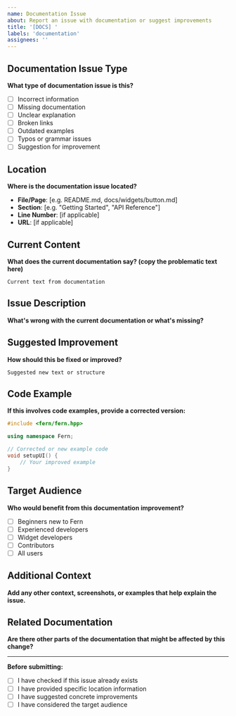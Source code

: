 ```yaml
---
name: Documentation Issue
about: Report an issue with documentation or suggest improvements
title: '[DOCS] '
labels: 'documentation'
assignees: ''
---
```


## Documentation Issue Type
**What type of documentation issue is this?**
- [ ] Incorrect information
- [ ] Missing documentation
- [ ] Unclear explanation
- [ ] Broken links
- [ ] Outdated examples
- [ ] Typos or grammar issues
- [ ] Suggestion for improvement

## Location
**Where is the documentation issue located?**
- **File/Page**: [e.g. README.md, docs/widgets/button.md]
- **Section**: [e.g. "Getting Started", "API Reference"]
- **Line Number**: [if applicable]
- **URL**: [if applicable]

## Current Content
**What does the current documentation say? (copy the problematic text here)**

```
Current text from documentation
```

## Issue Description
**What's wrong with the current documentation or what's missing?**

## Suggested Improvement
**How should this be fixed or improved?**

```
Suggested new text or structure
```

## Code Example
**If this involves code examples, provide a corrected version:**

```cpp
#include <fern/fern.hpp>

using namespace Fern;

// Corrected or new example code
void setupUI() {
    // Your improved example
}
```

## Target Audience
**Who would benefit from this documentation improvement?**
- [ ] Beginners new to Fern
- [ ] Experienced developers
- [ ] Widget developers
- [ ] Contributors
- [ ] All users

## Additional Context
**Add any other context, screenshots, or examples that help explain the issue.**

## Related Documentation
**Are there other parts of the documentation that might be affected by this change?**

---

**Before submitting:**
- [ ] I have checked if this issue already exists
- [ ] I have provided specific location information
- [ ] I have suggested concrete improvements
- [ ] I have considered the target audience
